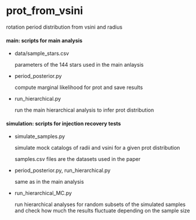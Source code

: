 # prot_from_vsini
rotation period distribution from vsini and radius

#### main: scripts for main analysis

- data/sample_stars.csv

  parameters of the 144 stars used in the main anlaysis

- period_posterior.py

  compute marginal likelihood for prot and save results 

- run_hierarchical.py

  run the main hierarchical analysis to infer prot distribution

#### simulation: scripts for injection recovery tests

- simulate_samples.py

  simulate mock catalogs of radii and vsini for a given prot distribution

  samples.csv files are the datasets used in the paper 

- period_posterior.py, run_hierarchical.py

  same as in the main analysis

- run_hierarchical_MC.py

  run hierarchical analyses for random subsets of the simulated samples and check how much the results fluctuate depending on the sample size

  

 





